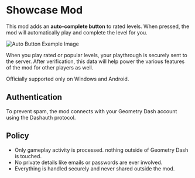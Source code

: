 # Showcase Mod

This mod adds an **auto-complete button** to rated levels. When pressed, the mod will automatically play and complete the level for you.

![Auto Button Example Image](flafy.showcase/auto-button-example.png)

When you play rated or popular levels, your playthrough is securely sent to the server. After verification, this data will help power the various features of the mod for other players as well.

Officially supported only on Windows and Android.

## Authentication

To prevent spam, the mod connects with your Geometry Dash account using the Dashauth protocol.

## Policy

- Only gameplay activity is processed. nothing outside of Geometry Dash is touched.
- No private details like emails or passwords are ever involved.
- Everything is handled securely and never shared outside the mod.
